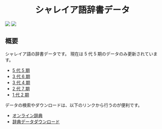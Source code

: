 <div align="center">
<h1>シャレイア語辞書データ</h1>
</div>

![](https://img.shields.io/github/commit-activity/y/Ziphil/ShaleianDictionary?label=commits)
![](https://img.shields.io/endpoint?label=words&url=https%3A%2F%2Fziphil.com%2Fconlang%2Fdatabase%2F1.cgi%3Fmode%3Dfetch%26type%3D4%26agree%3D0)


## 概要
シャレイア語の辞書データです。
現在は 5 代 5 期のデータのみ更新されています。

- [5 代 5 期](5.5.xdc)
- [3 代 6 期](3.6.xdc)
- [3 代 4 期](3.4.xdc)
- [2 代 7 期](2.7.xdc)
- [1 代 2 期](1.2.xdc)

データの検索やダウンロードは、以下のリンクから行うのが便利です。

- [オンライン辞典](http://ziphil.com/conlang/database/1.cgi)
- [辞典データダウンロード](http://ziphil.com/conlang/database/4.cgi)